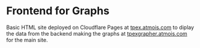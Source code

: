 # Frontend for Graphs

Basic HTML site deployed on Cloudflare Pages at [tpex.atmois.com](https://tpex.atmois.com) to diplay the data from the backend making the graphs at [tpexgrapher.atmois.com](https://tpexgrapher.atmois.com) for the main site.
